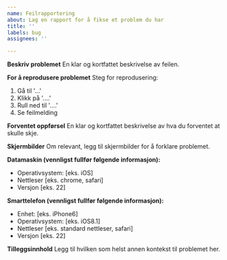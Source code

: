 ```yaml
---
name: Feilrapportering
about: Lag en rapport for å fikse et problem du har
title: ''
labels: bug
assignees: ''

---
```


**Beskriv problemet**
En klar og kortfattet beskrivelse av feilen.

**For å reprodusere problemet**
Steg for reprodusering:
1. Gå til '...'
2. Klikk på '....'
3. Rull ned til '....'
4. Se feilmelding

**Forventet oppførsel**
En klar og kortfattet beskrivelse av hva du forventet at skulle skje.

**Skjermbilder**
Om relevant, legg til skjermbilder for å forklare problemet.

**Datamaskin (vennligst fullfør følgende informasjon):**
-   Operativsystem: \[eks. iOS]
-   Nettleser \[eks. chrome, safari]
-   Versjon \[eks. 22]

**Smarttelefon (vennligst fullfør følgende informasjon):**
-   Enhet: \[eks. iPhone6]
-   Operativsystem: \[eks. iOS8.1]
-   Nettleser \[eks. standard nettleser, safari]
-   Versjon \[eks. 22]

**Tilleggsinnhold**
Legg til hvilken som helst annen kontekst til problemet her.
